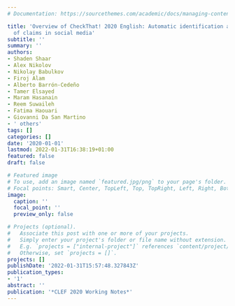 ```yaml
---
# Documentation: https://sourcethemes.com/academic/docs/managing-content/

title: 'Overview of CheckThat! 2020 English: Automatic identification and verification
  of claims in social media'
subtitle: ''
summary: ''
authors:
- Shaden Shaar
- Alex Nikolov
- Nikolay Babulkov
- Firoj Alam
- Alberto Barrón-Cedeño
- Tamer Elsayed
- Maram Hasanain
- Reem Suwaileh
- Fatima Haouari
- Giovanni Da San Martino
- ' others'
tags: []
categories: []
date: '2020-01-01'
lastmod: 2022-01-31T16:38:19+01:00
featured: false
draft: false

# Featured image
# To use, add an image named `featured.jpg/png` to your page's folder.
# Focal points: Smart, Center, TopLeft, Top, TopRight, Left, Right, BottomLeft, Bottom, BottomRight.
image:
  caption: ''
  focal_point: ''
  preview_only: false

# Projects (optional).
#   Associate this post with one or more of your projects.
#   Simply enter your project's folder or file name without extension.
#   E.g. `projects = ["internal-project"]` references `content/project/deep-learning/index.md`.
#   Otherwise, set `projects = []`.
projects: []
publishDate: '2022-01-31T15:57:48.327843Z'
publication_types:
- '1'
abstract: ''
publication: '*CLEF 2020 Working Notes*'
---
```

